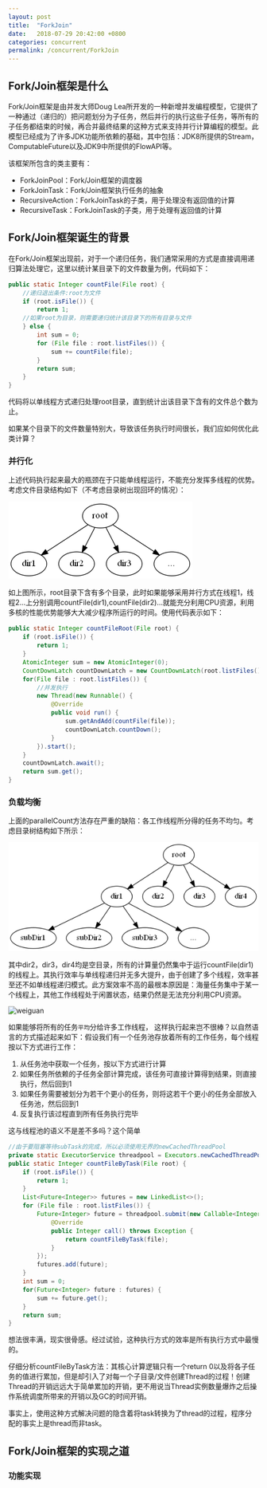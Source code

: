 ```yaml
---
layout: post
title:  "ForkJoin"
date:   2018-07-29 20:42:00 +0800
categories: concurrent
permalink: /concurrent/ForkJoin
---
```


## Fork/Join框架是什么

Fork/Join框架是由并发大师Doug Lea所开发的一种新增并发编程模型，它提供了一种通过（递归的）把问题划分为子任务，然后并行的执行这些子任务，等所有的子任务都结束的时候，再合并最终结果的这种方式来支持并行计算编程的模型。此模型已经成为了许多JDK功能所依赖的基础，其中包括：JDK8所提供的Stream，ComputableFuture以及JDK9中所提供的FlowAPI等。

该框架所包含的类主要有：
 * ForkJoinPool：Fork/Join框架的调度器
 * ForkJoinTask：Fork/Join框架执行任务的抽象
 * RecursiveAction：ForkJoinTask的子类，用于处理没有返回值的计算
 * RecursiveTask：ForkJoinTask的子类，用于处理有返回值的计算
 
## Fork/Join框架诞生的背景

在Fork/Join框架出现前，对于一个递归任务，我们通常采用的方式是直接调用递归算法处理它，这里以统计某目录下的文件数量为例，代码如下：

``` java
public static Integer countFile(File root) {
    //递归退出条件:root为文件
    if (root.isFile()) {
        return 1;
    //如果root为目录，则需要递归统计该目录下的所有目录与文件
    } else {
        int sum = 0;
        for (File file : root.listFiles()) {
            sum += countFile(file);
        }
        return sum;
    }
}
```

代码将以单线程方式递归处理root目录，直到统计出该目录下含有的文件总个数为止。

如果某个目录下的文件数量特别大，导致该任务执行时间很长，我们应如何优化此类计算？

### 并行化

上述代码执行起来最大的瓶颈在于只能单线程运行，不能充分发挥多线程的优势。考虑文件目录结构如下（不考虑目录树出现回环的情况）：

![fileSystem1](../resources/img/fileSystem1.png)

如上图所示，root目录下含有多个目录，此时如果能够采用并行方式在线程1，线程2...上分别调用countFile(dir1),countFile(dir2)...就能充分利用CPU资源，利用多核的性能优势能够大大减少程序所运行的时间。使用代码表示如下：

```java
public static Integer countFileRoot(File root) {
    if (root.isFile()) {
        return 1;
    }
    AtomicInteger sum = new AtomicInteger(0);
    CountDownLatch countDownLatch = new CountDownLatch(root.listFiles().length);
    for(File file : root.listFiles()) {
        //并发执行
        new Thread(new Runnable() {
            @Override
            public void run() {
                sum.getAndAdd(countFile(file));
                countDownLatch.countDown();
            }
        }).start();
    }
    countDownLatch.await();
    return sum.get();
}
```

### 负载均衡

上面的parallelCount方法存在严重的缺陷：各工作线程所分得的任务不均匀。考虑目录树结构如下所示：

![fileSystem2](../resources/img/fileSystem2.png)

其中dir2，dir3，dir4均是空目录，所有的计算量仍然集中于运行countFile(dir1)的线程上。其执行效率与单线程递归并无多大提升，由于创建了多个线程，效率甚至还不如单线程递归模式。此方案效率不高的最根本原因是：海量任务集中于某一个线程上，其他工作线程处于闲置状态，结果仍然是无法充分利用CPU资源。

![weiguan](../resources/img/weiguan.png)

如果能够将所有的任务`平均`分给许多工作线程， 这样执行起来岂不很棒？以自然语言的方式描述起来如下：假设我们有一个任务池存放着所有的工作任务，每个线程按以下方式进行工作：

 1. 从任务池中获取一个任务，按以下方式进行计算
 2. 如果任务所依赖的子任务全部计算完成，该任务可直接计算得到结果，则直接执行，然后回到1
 3. 如果任务需要被划分为若干个更小的任务，则将这若干个更小的任务全部放入任务池，然后回到1
 4. 反复执行该过程直到所有任务执行完毕
 
这与线程池的语义不是差不多吗？这个简单

```java
//由于要阻塞等待subTask的完成，所以必须使用无界的newCachedThreadPool
private static ExecutorService threadpool = Executors.newCachedThreadPool();
public static Integer countFileByTask(File root) {
    if (root.isFile()) {
        return 1;
    }
    List<Future<Integer>> futures = new LinkedList<>();
    for (File file : root.listFiles()) {
        Future<Integer> future = threadpool.submit(new Callable<Integer>() {
            @Override
            public Integer call() throws Exception {
                return countFileByTask(file);
            }
        });
        futures.add(future);
    }
    int sum = 0;
    for(Future<Integer> future : futures) {
        sum += future.get();
    }
    return sum;
}
```

想法很丰满，现实很骨感。经过试验，这种执行方式的效率是所有执行方式中最慢的。

仔细分析countFileByTask方法：其核心计算逻辑只有一个return 0以及将各子任务的值进行累加，但是却引入了对每一个子目录/文件创建Thread的过程！创建Thread的开销远远大于简单累加的开销，更不用说当Thread实例数量爆炸之后操作系统调度所带来的开销以及GC的时间开销。

事实上，使用这种方式解决问题的隐含着将task转换为了thread的过程，程序分配的事实上是thread而非task。


## Fork/Join框架的实现之道

### 功能实现